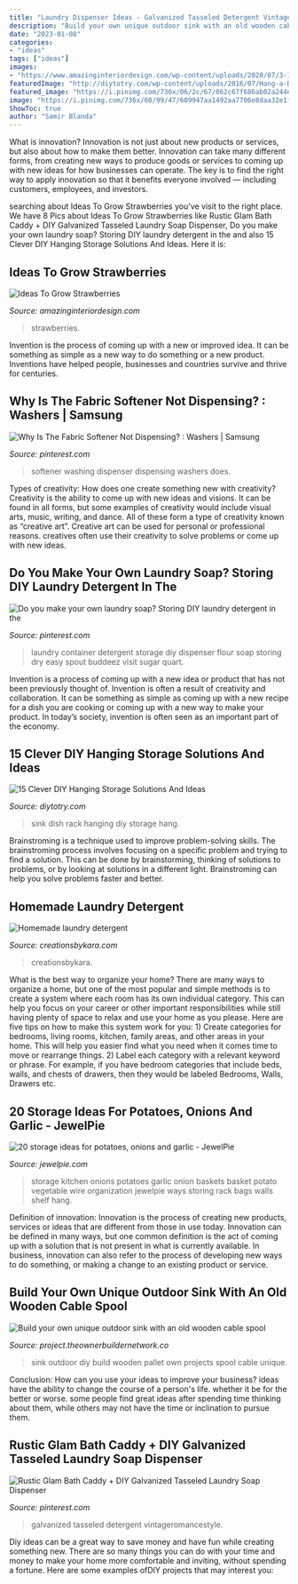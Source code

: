 ```yaml
---
title: "Laundry Dispenser Ideas - Galvanized Tasseled Detergent Vintageromancestyle"
description: "Build your own unique outdoor sink with an old wooden cable spool"
date: "2023-01-08"
categories:
- "ideas"
tags: ["ideas"]
images:
- "https://www.amazinginteriordesign.com/wp-content/uploads/2020/07/3-16.jpg"
featuredImage: "http://diytotry.com/wp-content/uploads/2016/07/Hang-a-Dish-Rack-Over-the-Sink.jpg"
featured_image: "https://i.pinimg.com/736x/06/2c/67/062c67f686ab02a244ea56636d2183d1.jpg"
image: "https://i.pinimg.com/736x/60/99/47/609947aa1492aa7706e8daa32e1f198c--fabric-softener-washers.jpg"
ShowToc: true
author: "Samir Blanda"
---
```



What is innovation?
Innovation is not just about new products or services, but also about how to make them better. Innovation can take many different forms, from creating new ways to produce goods or services to coming up with new ideas for how businesses can operate. The key is to find the right way to apply innovation so that it benefits everyone involved ― including customers, employees, and investors.

	

		
searching about Ideas To Grow Strawberries you've visit to the right place. We have 8 Pics about Ideas To Grow Strawberries like Rustic Glam Bath Caddy + DIY Galvanized Tasseled Laundry Soap Dispenser, Do you make your own laundry soap? Storing DIY laundry detergent in the and also 15 Clever DIY Hanging Storage Solutions And Ideas. Here it is:
		
    
## Ideas To Grow Strawberries

<img loading=lazy src="https://www.amazinginteriordesign.com/wp-content/uploads/2020/07/3-16.jpg" onerror="this.onerror=null;this.src='https://tse4.mm.bing.net/th?id=OIP.iWYCbhcBKF5J2dvufmoH3AHaD4&amp;pid=15.1';" alt="Ideas To Grow Strawberries">

_Source: amazinginteriordesign.com_

>strawberries. 

	

Invention is the process of coming up with a new or improved idea. It can be something as simple as a new way to do something or a new product. Inventions have helped people, businesses and countries survive and thrive for centuries.

    
## Why Is The Fabric Softener Not Dispensing? : Washers | Samsung

<img loading=lazy src="https://i.pinimg.com/736x/60/99/47/609947aa1492aa7706e8daa32e1f198c--fabric-softener-washers.jpg" onerror="this.onerror=null;this.src='https://tse2.mm.bing.net/th?id=OIP.GfcrWP_upfE8iDeHhj0V_QHaGD&amp;pid=15.1';" alt="Why Is The Fabric Softener Not Dispensing? : Washers | Samsung">

_Source: pinterest.com_

>softener washing dispenser dispensing washers does. 

	

Types of creativity: How does one create something new with creativity?
Creativity is the ability to come up with new ideas and visions. It can be found in all forms, but some examples of creativity would include visual arts, music, writing, and dance. All of these form a type of creativity known as “creative art”. Creative art can be used for personal or professional reasons. creatives often use their creativity to solve problems or come up with new ideas.

    
## Do You Make Your Own Laundry Soap? Storing DIY Laundry Detergent In The

<img loading=lazy src="https://i.pinimg.com/originals/53/3d/63/533d63bbf1c51b3fc94ab8b32865f1cf.jpg" onerror="this.onerror=null;this.src='https://tse3.mm.bing.net/th?id=OIP.E2nQmm0xReDxnlQR62Io5gHaJ4&amp;pid=15.1';" alt="Do you make your own laundry soap? Storing DIY laundry detergent in the">

_Source: pinterest.com_

>laundry container detergent storage diy dispenser flour soap storing dry easy spout buddeez visit sugar quart. 

	

Invention is a process of coming up with a new idea or product that has not been previously thought of. Invention is often a result of creativity and collaboration. It can be something as simple as coming up with a new recipe for a dish you are cooking or coming up with a new way to make your product. In today’s society, invention is often seen as an important part of the economy.

    
## 15 Clever DIY Hanging Storage Solutions And Ideas

<img loading=lazy src="http://diytotry.com/wp-content/uploads/2016/07/Hang-a-Dish-Rack-Over-the-Sink.jpg" onerror="this.onerror=null;this.src='https://tse2.mm.bing.net/th?id=OIP.Gi_XSczj2Rq2DrVD_AHgHgAAAA&amp;pid=15.1';" alt="15 Clever DIY Hanging Storage Solutions And Ideas">

_Source: diytotry.com_

>sink dish rack hanging diy storage hang. 

	

Brainstroming is a technique used to improve problem-solving skills. The brainstroming process involves focusing on a specific problem and trying to find a solution. This can be done by brainstorming, thinking of solutions to problems, or by looking at solutions in a different light. Brainstroming can help you solve problems faster and better.

    
## Homemade Laundry Detergent

<img loading=lazy src="https://www.creationsbykara.com/wp-content/uploads/2014/02/Homemade-Laundry-Soap-1.jpg" onerror="this.onerror=null;this.src='https://tse2.mm.bing.net/th?id=OIP._ta8ATV9nQ8Bzan7jk62VgHaKz&amp;pid=15.1';" alt="Homemade laundry detergent">

_Source: creationsbykara.com_

>creationsbykara. 

	

What is the best way to organize your home?
There are many ways to organize a home, but one of the most popular and simple methods is to create a system where each room has its own individual category. This can help you focus on your career or other important responsibilities while still having plenty of space to relax and use your home as you please. Here are five tips on how to make this system work for you: 1) Create categories for bedrooms, living rooms, kitchen, family areas, and other areas in your home. This will help you easier find what you need when it comes time to move or rearrange things. 2) Label each category with a relevant keyword or phrase. For example, if you have bedroom categories that include beds, walls, and chests of drawers, then they would be labeled Bedrooms, Walls, Drawers etc.

    
## 20 Storage Ideas For Potatoes, Onions And Garlic - JewelPie

<img loading=lazy src="http://jewelpie.com/wp-content/uploads/2013/02/potatoesonionsgarlicstorage2.jpg" onerror="this.onerror=null;this.src='https://tse3.mm.bing.net/th?id=OIP.J9rjglIUUFHY_4nmwD9hWAHaJ4&amp;pid=15.1';" alt="20 storage ideas for potatoes, onions and garlic - JewelPie">

_Source: jewelpie.com_

>storage kitchen onions potatoes garlic onion baskets basket potato vegetable wire organization jewelpie ways storing rack bags walls shelf hang. 

	

Definition of innovation:
Innovation is the process of creating new products, services or ideas that are different from those in use today. Innovation can be defined in many ways, but one common definition is the act of coming up with a solution that is not present in what is currently available. In business, innovation can also refer to the process of developing new ways to do something, or making a change to an existing product or service.

    
## Build Your Own Unique Outdoor Sink With An Old Wooden Cable Spool

<img loading=lazy src="https://project.theownerbuildernetwork.co/files/2017/01/DIY-Outdoor-Sink-Ideas-03.jpg" onerror="this.onerror=null;this.src='https://tse2.mm.bing.net/th?id=OIP.3qMtHN-wY2ktAUoNJQNM7QHaNK&amp;pid=15.1';" alt="Build your own unique outdoor sink with an old wooden cable spool">

_Source: project.theownerbuildernetwork.co_

>sink outdoor diy build wooden pallet own projects spool cable unique. 

	

Conclusion: How can you use your ideas to improve your business?
ideas have the ability to change the course of a person's life. whether it be for the better or worse. some people find great ideas after spending time thinking about them, while others may not have the time or inclination to pursue them.

    
## Rustic Glam Bath Caddy + DIY Galvanized Tasseled Laundry Soap Dispenser

<img loading=lazy src="https://i.pinimg.com/736x/06/2c/67/062c67f686ab02a244ea56636d2183d1.jpg" onerror="this.onerror=null;this.src='https://tse2.mm.bing.net/th?id=OIP.7vlHflC67I3nK3-akOo1XAHaLE&amp;pid=15.1';" alt="Rustic Glam Bath Caddy + DIY Galvanized Tasseled Laundry Soap Dispenser">

_Source: pinterest.com_

>galvanized tasseled detergent vintageromancestyle. 

	

Diy ideas can be a great way to save money and have fun while creating something new. There are so many things you can do with your time and money to make your home more comfortable and inviting, without spending a fortune. Here are some examples ofDIY projects that may interest you: 

